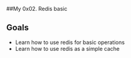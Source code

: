 ##My 0x02. Redis basic

## Goals
- Learn how to use redis for basic operations
- Learn how to use redis as a simple cache
